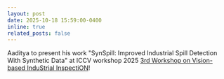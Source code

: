 ```yaml
---
layout: post
date: 2025-10-18 15:59:00-0400
inline: true
related_posts: false
---
```


Aaditya to present his work "SynSpill: Improved Industrial Spill Detection With Synthetic Data" at ICCV workshop 2025 [3rd Workshop on Vision-based InduStrial InspectiON](https://iccv.thecvf.com/virtual/2025/workshop/2839)!
